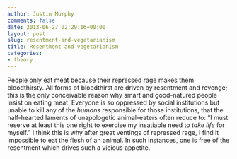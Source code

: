 ```yaml
---
author: Justin Murphy
comments: false
date: 2013-06-27 02:29:16+00:00
layout: post
slug: resentment-and-vegetarianism
title: Resentment and vegetarianism
categories:
- theory
---
```


People only eat meat because their repressed rage makes them bloodthirsty. All forms of bloodthirst are driven by resentment and revenge; this is the only conceivable reason why smart and good-natured people insist on eating meat. Everyone is so oppressed by social institutions but unable to kill any of the *humans* responsible for those institutions, that the half-hearted laments of unapologetic animal-eaters often reduce to: “I must reserve at least this one right to exercise my insatiable need to *take life* for  myself.” I think this is why after great ventings of repressed rage, I find it impossible to eat the flesh of an animal. In such instances, one is free of the resentment which drives such a vicious appetite.